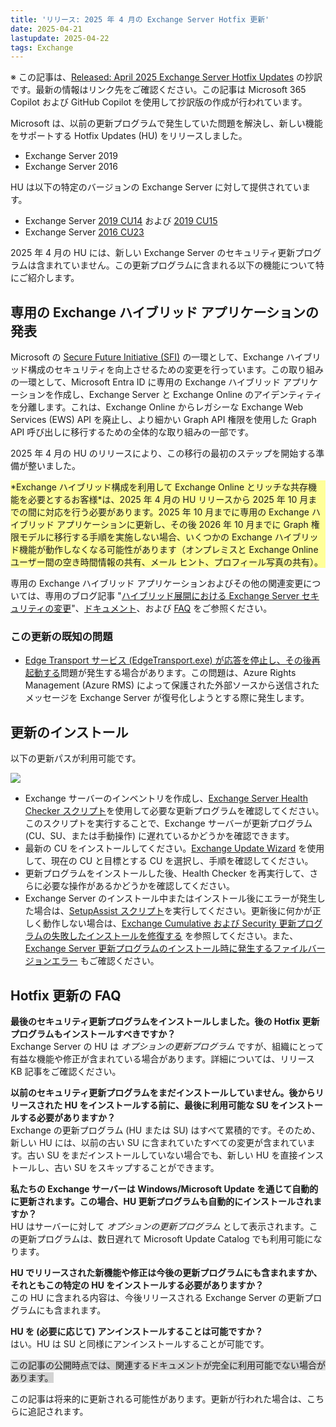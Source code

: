 ```yaml
---
title: 'リリース: 2025 年 4 月の Exchange Server Hotfix 更新'
date: 2025-04-21
lastupdate: 2025-04-22
tags: Exchange
--- 
```


※ この記事は、[Released: April 2025 Exchange Server Hotfix Updates](https://techcommunity.microsoft.com/blog/exchange/released-april-2025-exchange-server-hotfix-updates/4402471) の抄訳です。最新の情報はリンク先をご確認ください。この記事は Microsoft 365 Copilot および GitHub Copilot を使用して抄訳版の作成が行われています。

Microsoft は、以前の更新プログラムで発生していた問題を解決し、新しい機能をサポートする Hotfix Updates (HU) をリリースしました。

- Exchange Server 2019
- Exchange Server 2016

HU は以下の特定のバージョンの Exchange Server に対して提供されています。

- Exchange Server [2019 CU14](https://www.microsoft.com/download/details.aspx?id=108146) および [2019 CU15](https://www.microsoft.com/download/details.aspx?id=108144)
- Exchange Server [2016 CU23](https://www.microsoft.com/download/details.aspx?id=108147)

2025 年 4 月の HU には、新しい Exchange Server のセキュリティ更新プログラムは含まれていません。この更新プログラムに含まれる以下の機能について特にご紹介します。

## 専用の Exchange ハイブリッド アプリケーションの発表

Microsoft の [Secure Future Initiative (SFI)](https://www.microsoft.com/trust-center/security/secure-future-initiative) の一環として、Exchange ハイブリッド構成のセキュリティを向上させるための変更を行っています。この取り組みの一環として、Microsoft Entra ID に専用の Exchange ハイブリッド アプリケーションを作成し、Exchange Server と Exchange Online のアイデンティティを分離します。これは、Exchange Online からレガシーな Exchange Web Services (EWS) API を廃止し、より細かい Graph API 権限を使用した Graph API 呼び出しに移行するための全体的な取り組みの一部です。

2025 年 4 月の HU のリリースにより、この移行の最初のステップを開始する準備が整いました。

<p style="background: #ffff99">*Exchange ハイブリッド構成を利用して Exchange Online とリッチな共存機能を必要とするお客様*は、2025 年 4 月の HU リリースから 2025 年 10 月までの間に対応を行う必要があります。2025 年 10 月までに専用の Exchange ハイブリッド アプリケーションに更新し、その後 2026 年 10 月までに Graph 権限モデルに移行する手順を実施しない場合、いくつかの Exchange ハイブリッド機能が動作しなくなる可能性があります（オンプレミスと Exchange Online ユーザー間の空き時間情報の共有、メール ヒント、プロフィール写真の共有）。</p>

専用の Exchange ハイブリッド アプリケーションおよびその他の関連変更については、専用のブログ記事 "[ハイブリッド展開における Exchange Server セキュリティの変更](/blog/exchange-server-security-changes-for-hybrid-deployments/)"、[ドキュメント](https://aka.ms/ConfigureExchangeHybridApplication-Docs)、および [FAQ](https://techcommunity.microsoft.com/blog/exchange/exchange-server-security-changes-for-hybrid-deployments/4396833) をご参照ください。

### この更新の既知の問題

- [Edge Transport サービス (EdgeTransport.exe) が応答を停止し、その後再起動する](https://support.microsoft.com/topic/edge-transport-service-stops-responding-after-installing-november-2024-su-fb157463-5daf-4717-ad1b-25a8a0170cb2)問題が発生する場合があります。この問題は、Azure Rights Management (Azure RMS) によって保護された外部ソースから送信されたメッセージを Exchange Server が復号化しようとする際に発生します。

## 更新のインストール

以下の更新パスが利用可能です。

![](Apri2025HUs.jpg)

- Exchange サーバーのインベントリを作成し、[Exchange Server Health Checker スクリプト](https://aka.ms/ExchangeHealthChecker)を使用して必要な更新プログラムを確認してください。このスクリプトを実行することで、Exchange サーバーが更新プログラム (CU、SU、または手動操作) に遅れているかどうかを確認できます。
- 最新の CU をインストールしてください。[Exchange Update Wizard](https://aka.ms/ExchangeUpdateWizard) を使用して、現在の CU と目標とする CU を選択し、手順を確認してください。
- 更新プログラムをインストールした後、Health Checker を再実行して、さらに必要な操作があるかどうかを確認してください。
- Exchange Server のインストール中またはインストール後にエラーが発生した場合は、[SetupAssist スクリプト](https://aka.ms/ExSetupAssist)を実行してください。更新後に何かが正しく動作しない場合は、[Exchange Cumulative および Security 更新プログラムの失敗したインストールを修復する](https://aka.ms/ExchangeFAQ) を参照してください。また、[Exchange Server 更新プログラムのインストール時に発生するファイルバージョンエラー](https://support.microsoft.com/topic/file-version-error-when-you-try-to-install-exchange-server-november-2024-su-a650da30-f8fb-469d-a449-47396cab0a15) もご確認ください。

## Hotfix 更新の FAQ

**最後のセキュリティ更新プログラムをインストールしました。後の Hotfix 更新プログラムもインストールすべきですか？**  
Exchange Server の HU は *オプションの更新プログラム* ですが、組織にとって有益な機能や修正が含まれている場合があります。詳細については、リリース KB 記事をご確認ください。

**以前のセキュリティ更新プログラムをまだインストールしていません。後からリリースされた HU をインストールする前に、最後に利用可能な SU をインストールする必要がありますか？**  
Exchange の更新プログラム (HU または SU) はすべて累積的です。そのため、新しい HU には、以前の古い SU に含まれていたすべての変更が含まれています。古い SU をまだインストールしていない場合でも、新しい HU を直接インストールし、古い SU をスキップすることができます。

**私たちの Exchange サーバーは Windows/Microsoft Update を通じて自動的に更新されます。この場合、HU 更新プログラムも自動的にインストールされますか？**  
HU はサーバーに対して *オプションの更新プログラム* として表示されます。この更新プログラムは、数日遅れて Microsoft Update Catalog でも利用可能になります。

**HU でリリースされた新機能や修正は今後の更新プログラムにも含まれますか、それともこの特定の HU をインストールする必要がありますか？**  
この HU に含まれる内容は、今後リリースされる Exchange Server の更新プログラムにも含まれます。

**HU を (必要に応じて) アンインストールすることは可能ですか？**  
はい。HU は SU と同様にアンインストールすることが可能です。

<span style="background-color:#d3d3d3">この記事の公開時点では、関連するドキュメントが完全に利用可能でない場合があります。</span>

この記事は将来的に更新される可能性があります。更新が行われた場合は、こちらに追記されます。
